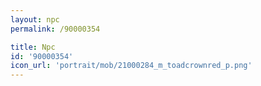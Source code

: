 ```yaml
---
layout: npc
permalink: /90000354

title: Npc
id: '90000354'
icon_url: 'portrait/mob/21000284_m_toadcrownred_p.png'
---
```

